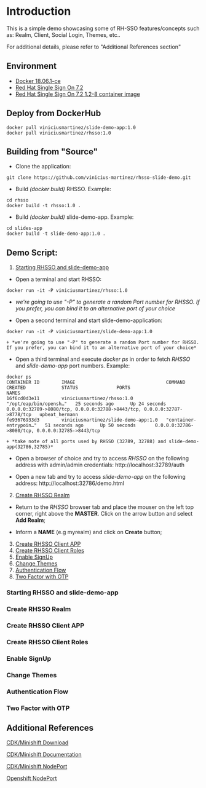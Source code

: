 # Introduction

This is a simple demo showcasing some of RH-SSO features/concepts such as: Realm, Client, Social Login, Themes, etc..

For additional details, please refer to "Additional References section"

## Environment

- [Docker 18.06.1-ce](https://docs.docker.com/install/)
- [Red Hat Single Sign On 7.2](https://access.redhat.com/documentation/en-us/red_hat_single_sign-on/7.2/)
- [Red Hat Single Sign On 7.2 1.2-8 container image](https://access.redhat.com/containers/?tab=security#/registry.access.redhat.com/redhat-sso-7/sso72-openshift/images/1.2-8.1539812404)

## Deploy from DockerHub
```
docker pull viniciusmartinez/slide-demo-app:1.0
docker pull viniciusmartinez/rhsso:1.0
```
## Building from "Source"

- Clone the application:
```
git clone https://github.com/vinicius-martinez/rhsso-slide-demo.git
```
- Build *(docker build)* RHSSO. Example:
```
cd rhsso
docker build -t rhsso:1.0 .
```
- Build *(docker build)* slide-demo-app. Example:
```
cd slides-app
docker build -t slide-demo-app:1.0 .
```

## Demo Script:

1. [Starting RHSSO and slide-demo-app](#demo-step-1)

  * Open a terminal and start RHSSO:
  ```
  docker run -it -P viniciusmartinez/rhsso:1.0
  ```
  * *we're going to use "-P" to generate a random Port number for RHSSO. If you prefer, you can bind it to an alternative port of your choice*

  * Open a second terminal and start slide-demo-application:
  ```
  docker run -it -P viniciusmartinez/slide-demo-app:1.0
  ```
    + *we're going to use "-P" to generate a random Port number for RHSSO. If you prefer, you can bind it to an alternative port of your choice*

  * Open a third terminal and execute *docker ps* in order to fetch *RHSSO* and *slide-demo-app* port numbers. Example:
  ```
  docker ps
  CONTAINER ID        IMAGE                                 COMMAND                  CREATED             STATUS              PORTS                                                                       NAMES
  16f6cd0d3e11        viniciusmartinez/rhsso:1.0            "/opt/eap/bin/opensh…"   25 seconds ago      Up 24 seconds       0.0.0.0:32789->8080/tcp, 0.0.0.0:32788->8443/tcp, 0.0.0.0:32787->8778/tcp   upbeat_hermann
  fe93676933d3        viniciusmartinez/slide-demo-app:1.0   "container-entrypoin…"   51 seconds ago      Up 50 seconds       0.0.0.0:32786->8080/tcp, 0.0.0.0:32785->8443/tcp
  ```
    + *take note of all ports used by RHSSO (32789, 32788) and slide-demo-app(32786,32785)*

  * Open a browser of choice and try to access *RHSSO* on the following address with admin/admin credentials: http://localhost:32789/auth

  * Open a new tab and try to access *slide-demo-app* on the following address: http://localhost:32786/demo.html

2. [Create RHSSO Realm](#demo-step-2)

  * Return to the *RHSSO* browser tab and place the mouser on the left top corner, right above the **MASTER**. Click on the arrow button and select **Add Realm**;

  * Inform a **NAME** (e.g myrealm) and click on **Create** button;

3. [Create RHSSO Client APP](#demo-step-3)
4. [Create RHSSO Client Roles](#demo-step-4)
5. [Enable SignUp](#demo-step-5)
6. [Change Themes](#demo-step-6)
7. [Authentication Flow](#demo-step-7)
8. [Two Factor with OTP](#demo-step-8)

### Starting RHSSO and slide-demo-app <a name="demo-step-1"></a>
### Create RHSSO Realm <a name="demo-step-2"></a>
### Create RHSSO Client APP <a name="demo-step-3"></a>
### Create RHSSO Client Roles <a name="demo-step-4"></a>
### Enable SignUp <a name="demo-step-5"></a>
### Change Themes <a name="demo-step-6"></a>
### Authentication Flow <a name="demo-step-7"></a>
### Two Factor with OTP <a name="demo-step-8"></a>

## Additional References

[CDK/Minishift Download](https://developers.redhat.com/products/cdk/download/)

[CDK/Minishift Documentation](https://developers.redhat.com/products/cdk/docs-and-apis/)

[CDK/Minishift NodePort](https://access.redhat.com/documentation/en-us/red_hat_container_development_kit/3.6/html-single/getting_started_guide/#nodeport-services)

[Openshift NodePort](https://docs.openshift.com/container-platform/3.10/dev_guide/expose_service/expose_internal_ip_nodeport.html)
